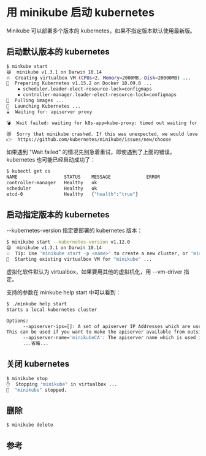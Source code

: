 <!-- toc -->
# 用 minikube 启动 kubernetes 

Minikube 可以部署多个版本的 kubernetes，如果不指定版本默认使用最新版。

## 启动默认版本的 kubernetes

```sh
$ minkube start
😄  minikube v1.3.1 on Darwin 10.14
🔥  Creating virtualbox VM (CPUs=2, Memory=2000MB, Disk=20000MB) ...
🐳  Preparing Kubernetes v1.15.2 on Docker 18.09.8 ...
    ▪ scheduler.leader-elect-resource-lock=configmaps
    ▪ controller-manager.leader-elect-resource-lock=configmaps
🚜  Pulling images ...
🚀  Launching Kubernetes ...
⌛  Waiting for: apiserver proxy

💣  Wait failed: waiting for k8s-app=kube-proxy: timed out waiting for the condition

😿  Sorry that minikube crashed. If this was unexpected, we would love to hear from you:
👉  https://github.com/kubernetes/minikube/issues/new/choose
```

如果遇到 "Wait failed" 的情况先别急着重试，即使遇到了上面的错误，kubernetes 也可能已经启动成功了：

```sh
$ kubectl get cs
NAME                 STATUS    MESSAGE             ERROR
controller-manager   Healthy   ok
scheduler            Healthy   ok
etcd-0               Healthy   {"health":"true"}
```

## 启动指定版本的 kubernetes

--kubernetes-version 指定要部署的 kubernetes 版本：

```sh
$ minikube start --kubernetes-version v1.12.0
😄  minikube v1.3.1 on Darwin 10.14
💡  Tip: Use 'minikube start -p <name>' to create a new cluster, or 'minikube delete' to delete this one.
🔄  Starting existing virtualbox VM for "minikube" ...
```

虚拟化软件默认为 virtualbox，如果要用其他的虚拟机化，用 --vm-driver 指定。

支持的参数在 minkube help start 中可以看到：

```sh
$ ./minkube help start
Starts a local kubernetes cluster

Options:
      --apiserver-ips=[]: A set of apiserver IP Addresses which are used in the generated certificate for kubernetes.
This can be used if you want to make the apiserver available from outside the machine
      --apiserver-name='minikubeCA': The apiserver name which is used in the generated certificate for kubernetes.  This
	  ...省略...
```

## 关闭 kubernetes

```sh
$ minikube stop
✋  Stopping "minikube" in virtualbox ...
🛑  "minikube" stopped.
```

## 删除

```sh
$ minikube delete
```

## 参考


[1]: https://godoc.org/k8s.io/kubernetes/pkg/scheduler/apis/config#KubeSchedulerConfiguration "KubeSchedulerConfiguration"
[2]: https://godoc.org/k8s.io/kubernetes/pkg/kubelet/apis/config#KubeletConfiguration "KubeletConfiguration"
[3]: https://godoc.org/k8s.io/kubernetes/cmd/kube-apiserver/app/options#ServerRunOptions "ServerRunOptions"
[4]: https://godoc.org/k8s.io/kubernetes/pkg/proxy/apis/config#KubeProxyConfiguration "KubeProxyConfiguration"
[5]: https://godoc.org/k8s.io/kubernetes/pkg/controller/apis/config#KubeControllerManagerConfiguration "KubeControllerManagerConfiguration"
[6]: https://godoc.org/github.com/coreos/etcd/etcdserver#ServerConfig "ServerConfig"
